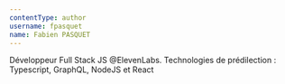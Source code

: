 ```yaml
---
contentType: author
username: fpasquet
name: Fabien PASQUET
---
```

Développeur Full Stack JS @ElevenLabs. Technologies de prédilection : Typescript, GraphQL, NodeJS et React
